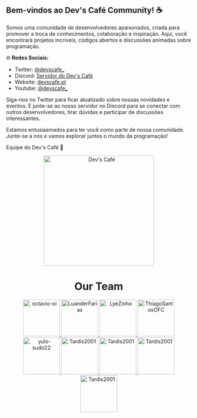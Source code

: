## Bem-vindos ao Dev's Café Community! ☕️

Somos uma comunidade de desenvolvedores apaixonados, criada para promover a troca de conhecimentos, colaboração e inspiração. Aqui, você encontrará projetos incríveis, códigos abertos e discussões animadas sobre programação.

🌐 **Redes Sociais:**
- Twitter: [@devscafe_](https://twitter.com/devscafe_)
- Discord: [Servidor do Dev's Café](https://discord.gg/skwJuprZAP)
- Website: [devscafe.pt](https://devscafe.pt/)
- Youtube: [@devscafe_](https://www.youtube.com/@devscafe_)

Siga-nos no Twitter para ficar atualizado sobre nossas novidades e eventos. E junte-se ao nosso servidor no Discord para se conectar com outros desenvolvedores, tirar dúvidas e participar de discussões interessantes.

Estamos entusiasmados para ter você como parte de nossa comunidade. Junte-se a nós e vamos explorar juntos o mundo da programação!

Equipe do Dev's Café 🚀

<p align="center" width="100%">
    <img src="https://raw.githubusercontent.com/devscafecomunity/cafe/main/d7bcd594ca528d8a18074b02d43c0b28.png" alt="Dev's Café" width=300 height=300>
</p>


<h1 align="center">Our Team</h1>
<p align="center">
  <a href="https://github.com/octavio-oi">
    <img src="https://cafe-content.vercel.app/api/github/userprofilepicture/octavio-oi" alt="octavio-oi" width="100px">
  </a>
  <a href="https://github.com/LuanderFarias">
    <img src="https://cafe-content.vercel.app/api/github/userprofilepicture/LuanderFarias" alt="LuanderFarias" width="100px">
  </a>
  <a href="https://github.com/LyeZinho">
    <img src="https://cafe-content.vercel.app/api/github/userprofilepicture/LyeZinho" alt="LyeZinho" width="100px">
  </a>
  <a href="https://github.com/ThiagoSantosOFC">
    <img src="https://cafe-content.vercel.app/api/github/userprofilepicture/ThiagoSantosOFC" alt="ThiagoSantosOFC" width="100px">
  </a>
  <a href="https://github.com/yulo-sudo22">
    <img src="https://cafe-content.vercel.app/api/github/userprofilepicture/yulo-sudo22" alt="yulo-sudo22" width="100px">
  </a>
  <a href="https://github.com/Tardis2001">
    <img src="https://cafe-content.vercel.app/api/github/userprofilepicture/Tardis2001" alt="Tardis2001" width="100px">
  </a>
  <a href="https://github.com/0xdeadbad">
    <img src="https://cafe-content.vercel.app/api/github/userprofilepicture/0xdeadbad" alt="Tardis2001" width="100px">
  </a>
  <a href="https://github.com/Denner6">
    <img src="https://cafe-content.vercel.app/api/github/userprofilepicture/Denner6" alt="Tardis2001" width="100px">
  </a>
  <a href="https://github.com/ryder-sec">
    <img src="https://cafe-content.vercel.app/api/github/userprofilepicture/ryder-sec" alt="Tardis2001" width="100px">
  </a>
</p>
